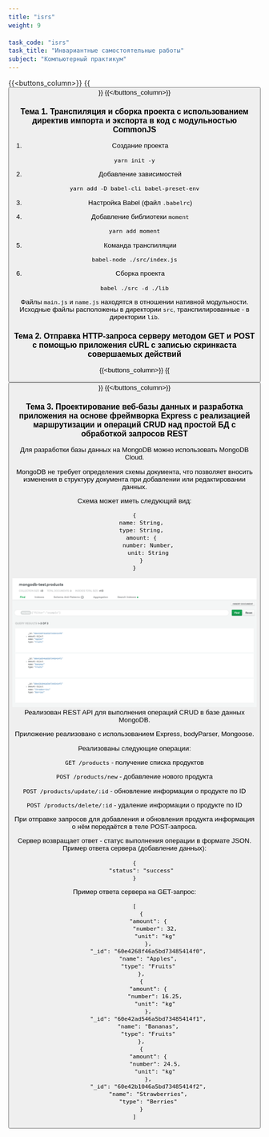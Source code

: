 ```yaml
---
title: "isrs"
weight: 9

task_code: "isrs"
task_title: "Инвариантные самостоятельные работы"
subject: "Компьютерный практикум"
---
```


{{<buttons_column>}}
    {{<button text="Ссылка на папку в репозиторие" link="https://github.com/DanilaIsaichev/DanilaIsaichev.github.io/tree/master/comppract/cp/isr">}}
{{</buttons_column>}}

### Тема 1. Транспиляция и сборка проекта с использованием директив импорта и экспорта в код с модульностью CommonJS

1. Создание проекта
```
yarn init -y
```

2. Добавление зависимостей
```
yarn add -D babel-cli babel-preset-env
```

3. Настройка Babel (файл `.babelrc`)

4. Добавление библиотеки `moment`
```
yarn add moment
```
5. Команда транспиляции
```
babel-node ./src/index.js
```
6. Сборка проекта
```
babel ./src -d ./lib
```

Файлы `main.js` и `name.js` находятся в отношении нативной модульности.  
Исходные файлы расположены в директории `src`, транспилированные - в директории `lib`.

### Тема 2. Отправка HTTP-запроса серверу методом GET и POST с помощью приложения cURL с записью скринкаста совершаемых действий

{{<buttons_column>}}
    {{<button text="Скринкаст" link="/comppract/cp/isr/t2/task2.mp4">}}
{{</buttons_column>}}

### Тема 3. Проектирование веб-базы данных и разработка приложения на основе фреймворка Express с реализацией маршрутизации и операций CRUD над простой БД с обработкой запросов REST
Для разработки базы данных на MongoDB можно использовать MongoDB Cloud.

MongoDB не требует определения схемы документа, что позволяет вносить изменения в структуру документа при добавлении или редактировании данных.

Схема может иметь следующий вид:
```
{
    name: String,
    type: String,
    amount: {
        number: Number,
        unit: String
    }
}
```
![ИСР тема 3 задание 3](/comppract/cp/isr/t3/task-3.png)
Реализован REST API для выполнения операций CRUD в базе данных MongoDB.

Приложение реализовано с использованием Express, bodyParser, Mongoose.

Реализованы следующие операции:

`GET /products` - получение списка продуктов

`POST /products/new` - добавление нового продукта

`POST /products/update/:id` - обновление информации о продукте по ID

`POST /products/delete/:id` - удаление информации о продукте по ID

При отправке запросов для добавления и обновления продукта информация о нём передаётся в теле POST-запроса.

Сервер возвращает ответ - статус выполнения операции в формате JSON. Пример ответа сервера (добавление данных):
```
{
    "status": "success"
}
```

Пример ответа сервера на GET-запрос:
```
[
    {
        "amount": {
            "number": 32,
            "unit": "kg"
        },
        "_id": "60e4268f46a5bd73485414f0",
        "name": "Apples",
        "type": "Fruits"
    },
    {
        "amount": {
            "number": 16.25,
            "unit": "kg"
        },
        "_id": "60e42ad546a5bd73485414f1",
        "name": "Bananas",
        "type": "Fruits"
    },
    {
        "amount": {
            "number": 24.5,
            "unit": "kg"
        },
        "_id": "60e42b1046a5bd73485414f2",
        "name": "Strawberries",
        "type": "Berries"
    }
]
```